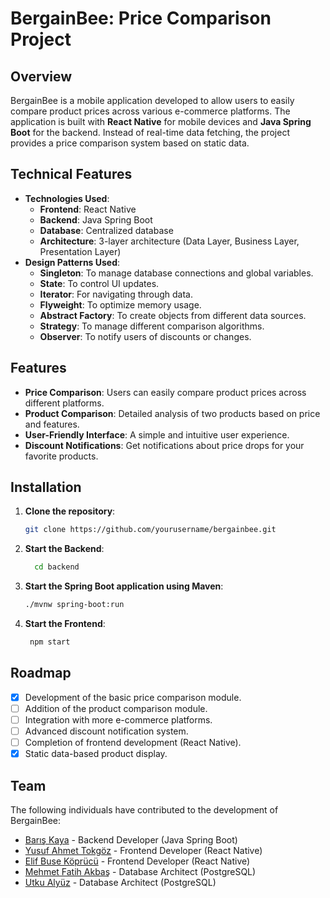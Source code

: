 # BergainBee: Price Comparison Project

## Overview

BergainBee is a mobile application developed to allow users to easily compare product prices across various e-commerce platforms. The application is built with **React Native** for mobile devices and **Java Spring Boot** for the backend. Instead of real-time data fetching, the project provides a price comparison system based on static data.

## Technical Features

- **Technologies Used**:
  - **Frontend**: React Native
  - **Backend**: Java Spring Boot
  - **Database**: Centralized database
  - **Architecture**: 3-layer architecture (Data Layer, Business Layer, Presentation Layer)
- **Design Patterns Used**:
  - **Singleton**: To manage database connections and global variables.
  - **State**: To control UI updates.
  - **Iterator**: For navigating through data.
  - **Flyweight**: To optimize memory usage.
  - **Abstract Factory**: To create objects from different data sources.
  - **Strategy**: To manage different comparison algorithms.
  - **Observer**: To notify users of discounts or changes.

## Features

- **Price Comparison**: Users can easily compare product prices across different platforms.
- **Product Comparison**: Detailed analysis of two products based on price and features.
- **User-Friendly Interface**: A simple and intuitive user experience.
- **Discount Notifications**: Get notifications about price drops for your favorite products.

## Installation

1. **Clone the repository**:
   ```bash
   git clone https://github.com/yourusername/bergainbee.git
2. **Start the Backend**:
   ```bash
     cd backend
3. **Start the Spring Boot application using Maven**:
    ```bash
    ./mvnw spring-boot:run
4. **Start the Frontend**:
   ```bash
    npm start
## Roadmap

- [x] Development of the basic price comparison module.
- [ ] Addition of the product comparison module.
- [ ] Integration with more e-commerce platforms.
- [ ] Advanced discount notification system.
- [ ] Completion of frontend development (React Native).
- [x] Static data-based product display.

## Team
The following individuals have contributed to the development of BergainBee:

- [Barış Kaya](https://github.com/Baris34) - Backend Developer (Java Spring Boot)
- [Yusuf Ahmet Tokgöz](https://github.com/yahmettokgoz) - Frontend Developer (React Native)
- [Elif Buse Köprücü](https://github.com/buselifkprc) - Frontend Developer (React Native)
- [Mehmet Fatih Akbaş](https://github.com/mfatihakbas) - Database Architect (PostgreSQL)
- [Utku Alyüz](https://github.com/UtkuAlyuz) - Database Architect (PostgreSQL)
